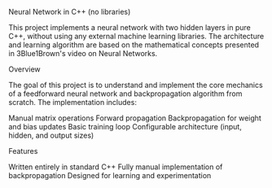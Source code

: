 Neural Network in C++ (no libraries)

This project implements a neural network with two hidden layers in pure C++, without using any external machine learning libraries. The architecture and learning algorithm are based on the mathematical concepts presented in 3Blue1Brown's video on Neural Networks.

Overview

The goal of this project is to understand and implement the core mechanics of a feedforward neural network and backpropagation algorithm from scratch. The implementation includes:

Manual matrix operations
Forward propagation
Backpropagation for weight and bias updates
Basic training loop
Configurable architecture (input, hidden, and output sizes)

Features

Written entirely in standard C++
Fully manual implementation of backpropagation
Designed for learning and experimentation
